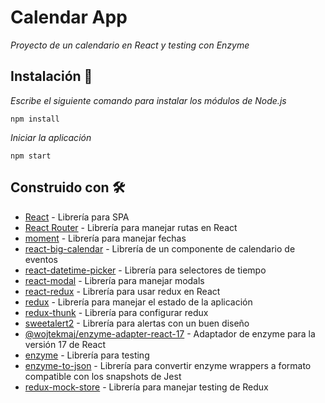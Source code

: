 # Calendar App

_Proyecto de un calendario en React y testing con Enzyme_

## Instalación 🔧

_Escribe el siguiente comando para instalar los módulos de Node.js_

```
npm install
```

_Iniciar la aplicación_

```
npm start
```

## Construido con 🛠️

* [React](https://reactjs.org/) - Librería para SPA
* [React Router](https://reactrouter.com/web/guides/quick-start) - Librería para manejar rutas en React
* [moment](https://momentjs.com/) - Librería para manejar fechas
* [react-big-calendar](https://www.npmjs.com/package/react-big-calendar) - Librería de un componente de calendario de eventos
* [react-datetime-picker](https://www.npmjs.com/package/react-datetime-picker) - Librería para selectores de tiempo
* [react-modal](https://www.npmjs.com/package/react-modal) - Librería para manejar modals
* [react-redux](https://momentjs.com/) - Librería para usar redux en React
* [redux](https://momentjs.com/) - Librería para manejar el estado de la aplicación
* [redux-thunk](https://github.com/reduxjs/redux-thunk) - Librería para configurar redux
* [sweetalert2](https://sweetalert2.github.io/) - Librería para alertas con un buen diseño
* [@wojtekmaj/enzyme-adapter-react-17](https://www.npmjs.com/package/@wojtekmaj/enzyme-adapter-react-17) - Adaptador de enzyme para la versión 17 de React
* [enzyme](https://enzymejs.github.io/enzyme/) - Librería para testing
* [enzyme-to-json](https://www.npmjs.com/package/enzyme-to-json) - Librería para convertir enzyme wrappers a formato compatible con los snapshots de Jest
* [redux-mock-store](https://github.com/reduxjs/redux-mock-store) - Librería para manejar testing de Redux
